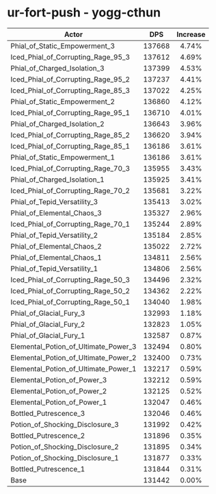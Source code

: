 # ur-fort-push - yogg-cthun
| Actor | DPS | Increase |
|---|:---:|:---:|
|Phial_of_Static_Empowerment_3|137668|4.74%|
|Iced_Phial_of_Corrupting_Rage_95_3|137612|4.69%|
|Phial_of_Charged_Isolation_3|137399|4.53%|
|Iced_Phial_of_Corrupting_Rage_95_2|137237|4.41%|
|Iced_Phial_of_Corrupting_Rage_85_3|137022|4.25%|
|Phial_of_Static_Empowerment_2|136860|4.12%|
|Iced_Phial_of_Corrupting_Rage_95_1|136710|4.01%|
|Phial_of_Charged_Isolation_2|136643|3.96%|
|Iced_Phial_of_Corrupting_Rage_85_2|136620|3.94%|
|Iced_Phial_of_Corrupting_Rage_85_1|136186|3.61%|
|Phial_of_Static_Empowerment_1|136186|3.61%|
|Iced_Phial_of_Corrupting_Rage_70_3|135955|3.43%|
|Phial_of_Charged_Isolation_1|135925|3.41%|
|Iced_Phial_of_Corrupting_Rage_70_2|135681|3.22%|
|Phial_of_Tepid_Versatility_3|135413|3.02%|
|Phial_of_Elemental_Chaos_3|135327|2.96%|
|Iced_Phial_of_Corrupting_Rage_70_1|135244|2.89%|
|Phial_of_Tepid_Versatility_2|135184|2.85%|
|Phial_of_Elemental_Chaos_2|135022|2.72%|
|Phial_of_Elemental_Chaos_1|134811|2.56%|
|Phial_of_Tepid_Versatility_1|134806|2.56%|
|Iced_Phial_of_Corrupting_Rage_50_3|134496|2.32%|
|Iced_Phial_of_Corrupting_Rage_50_2|134362|2.22%|
|Iced_Phial_of_Corrupting_Rage_50_1|134040|1.98%|
|Phial_of_Glacial_Fury_3|132993|1.18%|
|Phial_of_Glacial_Fury_2|132823|1.05%|
|Phial_of_Glacial_Fury_1|132587|0.87%|
|Elemental_Potion_of_Ultimate_Power_3|132494|0.80%|
|Elemental_Potion_of_Ultimate_Power_2|132400|0.73%|
|Elemental_Potion_of_Ultimate_Power_1|132217|0.59%|
|Elemental_Potion_of_Power_3|132212|0.59%|
|Elemental_Potion_of_Power_2|132125|0.52%|
|Elemental_Potion_of_Power_1|132047|0.46%|
|Bottled_Putrescence_3|132046|0.46%|
|Potion_of_Shocking_Disclosure_3|131992|0.42%|
|Bottled_Putrescence_2|131896|0.35%|
|Potion_of_Shocking_Disclosure_2|131895|0.34%|
|Potion_of_Shocking_Disclosure_1|131877|0.33%|
|Bottled_Putrescence_1|131844|0.31%|
|Base|131442|0.00%|
